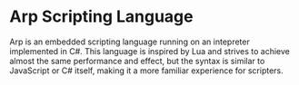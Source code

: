 # Arp Scripting Language
 Arp is an embedded scripting language running on an intepreter implemented in C#. 
 This language is inspired by Lua and strives to achieve almost the same performance and effect, but the syntax is similar to JavaScript or C# itself, making it a more familiar experience for scripters. 
